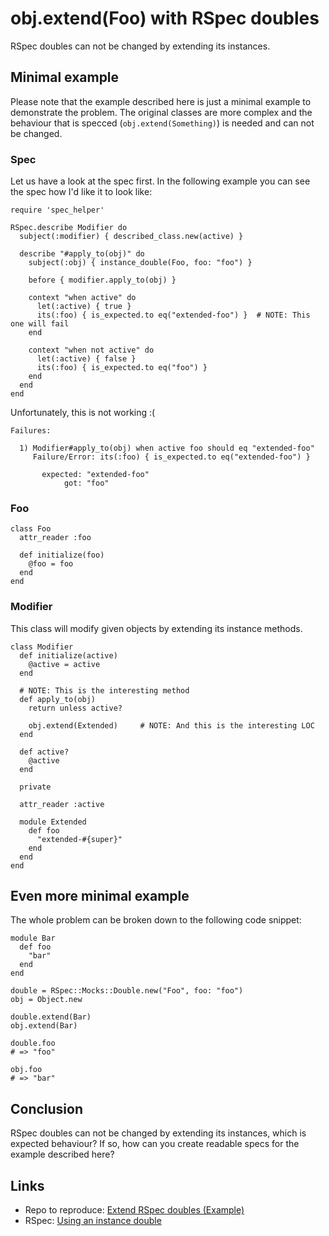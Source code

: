 # obj.extend(Foo) with RSpec doubles

RSpec doubles can not be changed by extending its instances.

## Minimal example

Please note that the example described here is just a minimal example
to demonstrate the problem. The original classes are more complex and
the behaviour that is specced (`obj.extend(Something)`) is needed and
can not be changed.

### Spec

Let us have a look at the spec first.
In the following example you can see the spec how I'd like it to look like:

```
require 'spec_helper'

RSpec.describe Modifier do
  subject(:modifier) { described_class.new(active) }

  describe "#apply_to(obj)" do
    subject(:obj) { instance_double(Foo, foo: "foo") }

    before { modifier.apply_to(obj) }

    context "when active" do
      let(:active) { true }
      its(:foo) { is_expected.to eq("extended-foo") }  # NOTE: This one will fail
    end

    context "when not active" do
      let(:active) { false }
      its(:foo) { is_expected.to eq("foo") }
    end
  end
end
```

Unfortunately, this is not working :(

```
Failures:

  1) Modifier#apply_to(obj) when active foo should eq "extended-foo"
     Failure/Error: its(:foo) { is_expected.to eq("extended-foo") }

       expected: "extended-foo"
            got: "foo"
```

### Foo

```
class Foo
  attr_reader :foo

  def initialize(foo)
    @foo = foo
  end
end
```

### Modifier

This class will modify given objects by extending its instance methods.

```
class Modifier
  def initialize(active)
    @active = active
  end

  # NOTE: This is the interesting method
  def apply_to(obj)
    return unless active?

    obj.extend(Extended)     # NOTE: And this is the interesting LOC
  end

  def active?
    @active
  end

  private

  attr_reader :active

  module Extended
    def foo
      "extended-#{super}"
    end
  end
end
```

## Even more minimal example

The whole problem can be broken down to the following code snippet:

```
module Bar
  def foo
    "bar"
  end
end

double = RSpec::Mocks::Double.new("Foo", foo: "foo")
obj = Object.new

double.extend(Bar)
obj.extend(Bar)

double.foo
# => "foo"

obj.foo
# => "bar"
```

## Conclusion

RSpec doubles can not be changed by extending its instances, which is expected behaviour?
If so, how can you create readable specs for the example described here?

## Links

* Repo to reproduce: [Extend RSpec doubles (Example)](https://github.com/Deradon/extend-rspec-doubles-example)
* RSpec: [Using an instance double](https://relishapp.com/rspec/rspec-mocks/v/3-4/docs/verifying-doubles/using-an-instance-double)
